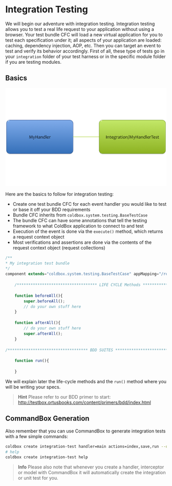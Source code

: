 # Integration Testing

We will begin our adventure with integration testing. Integration testing allows you to test a real life request to your application without using a browser. Your test bundle CFC will load a new virtual application for you to test each specification under it; all aspects of your application are loaded: caching, dependency injection, AOP, etc. Then you can target an event to test and verify its behavior accordingly. First of all, these type of tests go in your `integration` folder of your test harness or in the specific module folder if you are testing modules.

## Basics

![](../../images/HandlerToTestRelationship.png)

Here are the basics to follow for integration testing:

* Create one test bundle CFC for each event handler you would like to test or base it off your BDD requirements
* Bundle CFC inherits from `coldbox.system.testing.BaseTestCase`
* The bundle CFC can have some annotations that tell the testing framework to what ColdBox application to connect to and test
* Execution of the event is done via the `execute()` method, which returns a request context object
* Most verifications and assertions are done via the contents of the request context object (request collections)

```js
/**
* My integration test bundle
*/
component extends="coldbox.system.testing.BaseTestCase" appMapping="/root"{

	/*********************************** LIFE CYCLE Methods ***********************************/

	function beforeAll(){
		super.beforeAll();
		// do your own stuff here
	}

	function afterAll(){
		// do your own stuff here
		super.afterAll();
	}

/*********************************** BDD SUITES ***********************************/

	function run(){
	
	}
```

We will explain later the life-cycle methods and the `run()` method where you will be writing your specs.

> **Hint** Please refer to our BDD primer to start: http://testbox.ortusbooks.com/content/primers/bdd/index.html

## CommandBox Generation
Also remember that you can use CommandBox to generate integration tests with a few simple commands:

```bash
coldbox create integration-test handler=main actions=index,save,run --open
# help
coldbox create integration-test help
```

> **Info** Please also note that whenever you create a handler, interceptor or model with CommandBox it will automatically create the integration or unit test for you.